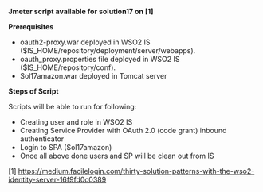 **Jmeter script available for solution17 on [1]**

**Prerequisites**

- oauth2-proxy.war deployed in WSO2 IS ($IS_HOME/repository/deployment/server/webapps).
- oauth_proxy.properties file deployed in WSO2 IS ($IS_HOME/repository/conf).
- Sol17amazon.war deployed in Tomcat server

**Steps of Script**

Scripts will be able to run for following:

- Creating user and role in WSO2 IS
- Creating Service Provider with OAuth 2.0 (code grant) inbound authenticator 
- Login to SPA (Sol17amazon)
- Once all above done users and SP will be clean out from IS

[1] https://medium.facilelogin.com/thirty-solution-patterns-with-the-wso2-identity-server-16f9fd0c0389
